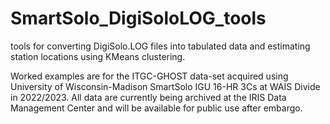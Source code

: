 # SmartSolo_DigiSoloLOG_tools
tools for converting DigiSolo.LOG files into tabulated data and estimating station locations using KMeans clustering.


Worked examples are for the ITGC-GHOST data-set acquired using University of Wisconsin-Madison
SmartSolo IGU 16-HR 3Cs at WAIS Divide in 2022/2023. All data are currently being archived
at the IRIS Data Management Center and will be available for public use after embargo.
